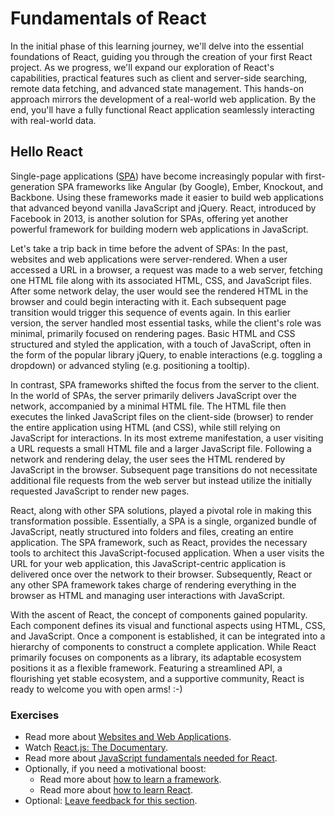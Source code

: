 # Fundamentals of React

In the initial phase of this learning journey, we'll delve into the essential foundations of React, guiding you through the creation of your first React project. As we progress, we'll expand our exploration of React's capabilities,  practical features such as client and server-side searching, remote data fetching, and advanced state management. This hands-on approach mirrors the development of a real-world web application. By the end, you'll have a fully functional React application seamlessly interacting with real-world data.

## Hello React

Single-page applications ([SPA](https://bit.ly/3BZOL1o)) have become increasingly popular with first-generation SPA frameworks like Angular (by Google), Ember, Knockout, and Backbone. Using these frameworks made it easier to build web applications that advanced beyond vanilla JavaScript and jQuery. React, introduced by Facebook in 2013, is another solution for SPAs, offering yet another powerful framework for building modern web applications in JavaScript.

Let's take a trip back in time before the advent of SPAs: In the past, websites and web applications were server-rendered. When a user accessed a URL in a browser, a request was made to a web server, fetching one HTML file along with its associated HTML, CSS, and JavaScript files. After some network delay, the user would see the rendered HTML in the browser and could begin interacting with it. Each subsequent page transition would trigger this sequence of events again. In this earlier version, the server handled most essential tasks, while the client's role was minimal, primarily focused on rendering pages. Basic HTML and CSS structured and styled the application, with a touch of JavaScript, often in the form of the popular library jQuery, to enable interactions (e.g. toggling a dropdown) or advanced styling (e.g. positioning a tooltip).

In contrast, SPA frameworks shifted the focus from the server to the client. In the world of SPAs, the server primarily delivers JavaScript over the network, accompanied by a minimal HTML file. The HTML file then executes the linked JavaScript files on the client-side (browser) to render the entire application using HTML (and CSS), while still relying on JavaScript for interactions. In its most extreme manifestation, a user visiting a URL requests a small HTML file and a larger JavaScript file. Following a network and rendering delay, the user sees the HTML rendered by JavaScript in the browser. Subsequent page transitions do not necessitate additional file requests from the web server but instead utilize the initially requested JavaScript to render new pages.

React, along with other SPA solutions, played a pivotal role in making this transformation possible. Essentially, a SPA is a single, organized bundle of JavaScript, neatly structured into folders and files, creating an entire application. The SPA framework, such as React, provides the necessary tools to architect this JavaScript-focused application. When a user visits the URL for your web application, this JavaScript-centric application is delivered once over the network to their browser. Subsequently, React or any other SPA framework takes charge of rendering everything in the browser as HTML and managing user interactions with JavaScript.

With the ascent of React, the concept of components gained popularity. Each component defines its visual and functional aspects using HTML, CSS, and JavaScript. Once a component is established, it can be integrated into a hierarchy of components to construct a complete application. While React primarily focuses on components as a library, its adaptable ecosystem positions it as a flexible framework. Featuring a streamlined API, a flourishing yet stable ecosystem, and a supportive community, React is ready to welcome you with open arms! :-)

### Exercises

* Read more about [Websites and Web Applications](https://www.robinwieruch.de/web-applications/).
* Watch [React.js: The Documentary](https://bit.ly/3xrvxkI).
* Read more about [JavaScript fundamentals needed for React](https://www.robinwieruch.de/javascript-fundamentals-react-requirements/).
* Optionally, if you need a motivational boost:
  * Read more about [how to learn a framework](https://www.robinwieruch.de/how-to-learn-framework/).
  * Read more about [how to learn React](https://www.robinwieruch.de/learn-react-js/).
* Optional: [Leave feedback for this section](https://forms.gle/NTqhvyDaP1RjtanC6).
